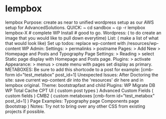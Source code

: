 # lempbox
lempbox  Purpose: create as near to unified wordpress setup as our AWS setup for AdvancedSolutions.  QUICK: ~ cd sandbox ~ cp -r lempbox lempbox-X # complete WP Install # good to go.   Wordpress: ( to do create an image that you would like to pull down everytime)    List: ( make a list of what that would look like)     Set up todos:     replace wp-content with /resources/wp-content     WP Admin:       Settings: > permalinks > postname       Pages:      > Add New > Homepage and Posts and Typography Page       Settings: > Reading >  select Static page display with Homepage and Posts page.       Plugins: > activate        Appearance: > menus > create menu with  pages  set display as primary.    METABOXES:       Be sure to add this shortcode to a post for example:       [cmb-form id="test_metabox" post_id=1]     Unexpected Issues:            After Doctoring the site:     save current wp-content dir into the 'resources' dir here and in lempbox original.  Theme:    bootstrapfast and child  Plugins:    WP Migrate DB    WP Total Cache    CPT UI                  ( custom post types )    Advanced Custom Fields  ( custom fields )    CMB2                    ( custom metaboxes [cmb-form id="test_metabox" post_id=1] )  Page Examples:    Typography page    Components page (bootstrap )  Notes: Try not to bring over any other CSS from existing projects if possible.
